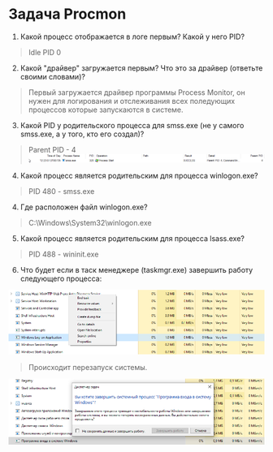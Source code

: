 # Задача  Procmon





1. Какой процесс отображается в логе первым? Какой у него PID?
> Idle PID 0
2. Какой "драйвер" загружается первым? Что это за драйвер (ответьте своими словами)?
> Первый загружается драйвер программы Process Monitor, он нужен для логирования и отслеживания всех поледующих процессов которые запускаются в системе.

3. Какой PID у родительского процесса для smss.exe (не у самого smss.exe, а у того, кто его создал)?
> Parent PID - 4    
![](pic/3.png)

4. Какой процесс является родительским для процесса winlogon.exe? 
> PID 480 - smss.exe
4. Где расположен файл winlogon.exe?
> C:\Windows\System32\winlogon.exe

5. Какой процесс является родительским для процесса lsass.exe?
> PID 488 - wininit.exe

6. Что будет если в таск менеджере (taskmgr.exe) завершить работу следующего процесса:

![](pic/taskmgr.png)

> Происходит перезапуск системы.

![](pic/6.png)